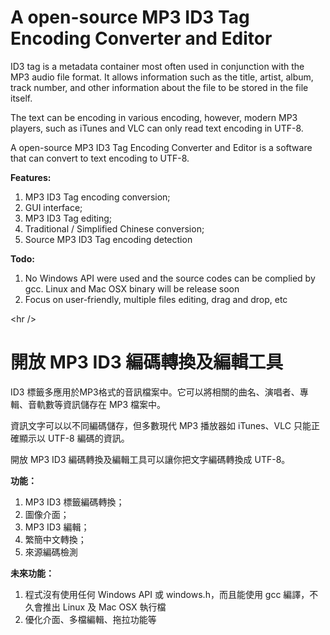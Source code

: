 <h1>A open-source MP3 ID3 Tag Encoding Converter and Editor</h1>

<p>ID3 tag is a metadata container most often used in conjunction with the MP3 audio file format. It allows information such as the title, artist, album, track number, and other information about the file to be stored in the file itself.</p>

<p>The text can be encoding in various encoding, however, modern MP3 players, such as iTunes and VLC can only read text encoding in UTF-8.</p>

<p>A open-source MP3 ID3 Tag Encoding Converter and Editor is a software that can convert to text encoding to UTF-8.</p>

<b>Features:</b>
<ol type='1'>
<li>MP3 ID3 Tag encoding conversion;</li>
<li>GUI interface;</li>
<li>MP3 ID3 Tag editing;</li>
<li>Traditional / Simplified Chinese conversion;</li>
<li>Source MP3 ID3 Tag encoding detection</li>
</ol>

<b>Todo:</b>
<ol>
<li>No Windows API were used and the source codes can be complied by gcc. Linux and Mac OSX binary will be release soon</li>
<li>Focus on user-friendly, multiple files editing, drag and drop, etc</li>
</ol>



&lt;hr /&gt;



<h1>開放 MP3 ID3 編碼轉換及編輯工具</h1>

<p>ID3 標籤多應用於MP3格式的音訊檔案中。它可以將相關的曲名、演唱者、專輯、音軌數等資訊儲存在 MP3 檔案中。</p>

<p>資訊文字可以以不同編碼儲存，但多數現代 MP3 播放器如 iTunes、VLC 只能正確顯示以 UTF-8 編碼的資訊。</p>

<p>開放 MP3 ID3 編碼轉換及編輯工具可以讓你把文字編碼轉換成 UTF-8。</p>

<b>功能：</b>
<ol type='1'>
<li>MP3 ID3 標籤編碼轉換；</li>
<li>圖像介面；</li>
<li>MP3 ID3 編輯；</li>
<li>繁簡中文轉換；</li>
<li>來源編碼檢測</li>
</ol>

<b>未來功能：</b>
<ol>
<li>程式沒有使用任何 Windows API 或 windows.h，而且能使用 gcc 編譯，不久會推出 Linux 及 Mac OSX 執行檔</li>
<li>優化介面、多檔編輯、拖拉功能等</li>
</ol>